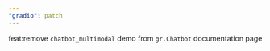 ```yaml
---
"gradio": patch
---
```


feat:remove `chatbot_multimodal` demo from `gr.Chatbot` documentation page
